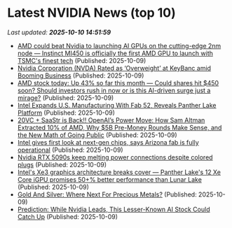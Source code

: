 # Latest NVIDIA News (top 10)
_Last updated: **2025-10-10 14:51:59**_

- [AMD could beat Nvidia to launching AI GPUs on the cutting-edge 2nm node — Instinct MI450 is officially the first AMD GPU to launch with TSMC's finest tech](https://www.tomshardware.com/tech-industry/artificial-intelligence/amd-could-beat-nvidia-to-launching-ai-gpus-on-the-cutting-edge-2nm-node-instinct-mi450-is-officially-the-first-amd-gpu-to-launch-with-tsmcs-finest-tech) (Published: 2025-10-09)
- [Nvidia Corporation (NVDA) Rated as ‘Overweight’ at KeyBanc amid Booming Business](https://finance.yahoo.com/news/nvidia-corporation-nvda-rated-overweight-144817756.html) (Published: 2025-10-09)
- [AMD stock today: Up 43% so far this month — Could shares hit $450 soon? Should investors rush in now or is this AI-driven surge just a mirage?](https://economictimes.indiatimes.com/news/international/us/amd-stock-today-up-43-so-far-this-month-could-amd-shares-really-hit-450-soon-should-investors-jump-in-now-or-is-this-surge-an-ai-bubble-mirage/articleshow/124421115.cms) (Published: 2025-10-09)
- [Intel Expands U.S. Manufacturing With Fab 52, Reveals Panther Lake Platform](https://www.storagereview.com/news/intel-expands-u-s-manufacturing-with-fab-52-reveals-panther-lake-platform) (Published: 2025-10-09)
- [20VC + SaaStr is Back!! OpenAI’s Power Move: How Sam Altman Extracted 10% of AMD, Why $5B Pre-Money Rounds Make Sense, and the New Math of Going Public](https://www.saastr.com/20vc-saastr-is-back-openais-power-move-how-sam-altman-extracted-10-of-amd-why-5b-pre-money-rounds-make-sense-and-the-new-math-of-going-public/) (Published: 2025-10-09)
- [Intel gives first look at next-gen chips, says Arizona fab is fully operational](https://www.cnbc.com/2025/10/09/intel-chips-panther-lake-clearwater-forest.html) (Published: 2025-10-09)
- [Nvidia RTX 5090s keep melting power connections despite colored plugs](https://www.pcworld.com/article/2936663/rtx-5090-cards-keep-melting-power-connections-despite-colored-plugs.html) (Published: 2025-10-09)
- [Intel's Xe3 graphics architecture breaks cover — Panther Lake's 12 Xe Core iGPU promises 50+% better performance than Lunar Lake](https://www.tomshardware.com/pc-components/gpus/intels-xe3-graphics-architecture-breaks-cover-panther-lakes-12-xe-core-igpu-promises-50-percent-better-performance-than-lunar-lake) (Published: 2025-10-09)
- [Gold And Silver: Where Next For Precious Metals?](https://www.forbes.com/sites/digital-assets/2025/10/09/gold-and-silver-where-next-for-precious-metals/) (Published: 2025-10-09)
- [Prediction: While Nvidia Leads, This Lesser-Known AI Stock Could Catch Up](https://biztoc.com/x/5d95f91749fee85b) (Published: 2025-10-09)
